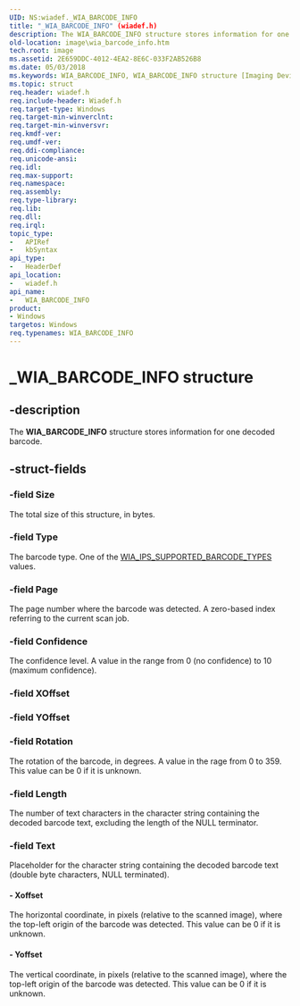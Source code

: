 ```yaml
---
UID: NS:wiadef._WIA_BARCODE_INFO
title: "_WIA_BARCODE_INFO" (wiadef.h)
description: The WIA_BARCODE_INFO structure stores information for one decoded barcode.
old-location: image\wia_barcode_info.htm
tech.root: image
ms.assetid: 2E659DDC-4012-4EA2-8E6C-033F2AB526B8
ms.date: 05/03/2018
ms.keywords: WIA_BARCODE_INFO, WIA_BARCODE_INFO structure [Imaging Devices], _WIA_BARCODE_INFO, image.wia_barcode_info, wiadef/WIA_BARCODE_INFO
ms.topic: struct
req.header: wiadef.h
req.include-header: Wiadef.h
req.target-type: Windows
req.target-min-winverclnt: 
req.target-min-winversvr: 
req.kmdf-ver: 
req.umdf-ver: 
req.ddi-compliance: 
req.unicode-ansi: 
req.idl: 
req.max-support: 
req.namespace: 
req.assembly: 
req.type-library: 
req.lib: 
req.dll: 
req.irql: 
topic_type:
-	APIRef
-	kbSyntax
api_type:
-	HeaderDef
api_location:
-	wiadef.h
api_name:
-	WIA_BARCODE_INFO
product:
- Windows
targetos: Windows
req.typenames: WIA_BARCODE_INFO
---
```


# _WIA_BARCODE_INFO structure


## -description


The <b>WIA_BARCODE_INFO</b> structure stores information for one decoded barcode.


## -struct-fields




### -field Size

The total size of this structure, in bytes.


### -field Type

The barcode type. One of the <a href="https://msdn.microsoft.com/library/windows/hardware/hh706268">WIA_IPS_SUPPORTED_BARCODE_TYPES</a> values.


### -field Page

The page number where the barcode was detected. A zero-based index referring to the current scan job.


### -field Confidence

The confidence level. A value in the range from 0 (no confidence) to 10 (maximum confidence).


### -field XOffset

 


### -field YOffset

 


### -field Rotation

The rotation of the barcode, in degrees. A value in the rage from 0 to 359. This value can be 0 if it is unknown.


### -field Length

The number of text characters in the character string containing the decoded barcode text, excluding the length of the NULL terminator.


### -field Text

Placeholder for the character string containing the decoded barcode text (double byte characters, NULL terminated).


#### - Xoffset

The horizontal coordinate, in pixels (relative to the scanned image), where the top-left origin of the barcode was detected. This value can be 0 if it is unknown.


#### - Yoffset

The vertical coordinate, in pixels (relative to the scanned image), where the top-left origin of the barcode was detected. This value can be 0 if it is unknown.

